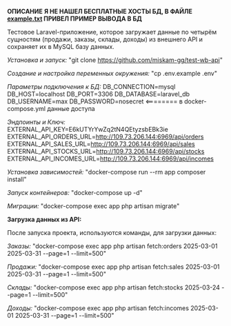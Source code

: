 **ОПИСАНИЕ**
**Я НЕ НАШЕЛ БЕСПЛАТНЫЕ ХОСТЫ БД, В ФАЙЛЕ [example.txt](example.txt) ПРИВЕЛ ПРИМЕР ВЫВОДА В БД**

Тестовое Laravel-приложение, которое загружает данные по четырём сущностям (продажи, заказы, склады, доходы) из внешнего API и сохраняет их в MySQL базу данных.


*Установка и запуск:*
"git clone https://github.com/miskam-gg/test-wb-api"

*Создание и настройка переменных окружения:*
"cp .env.example .env"

*Параметры подключения к БД:*
DB_CONNECTION=mysql
DB_HOST=localhost
DB_PORT=3306
DB_DATABASE=laravel_db
DB_USERNAME=max
DB_PASSWORD=nosecret   <======== в docker-compose.yml данные доступа

*Эндпоинты и Ключ:*
EXTERNAL_API_KEY=E6kUTYrYwZq2tN4QEtyzsbEBk3ie
EXTERNAL_API_ORDERS_URL=http://109.73.206.144:6969/api/orders
EXTERNAL_API_SALES_URL=http://109.73.206.144:6969/api/sales
EXTERNAL_API_STOCKS_URL=http://109.73.206.144:6969/api/stocks
EXTERNAL_API_INCOMES_URL=http://109.73.206.144:6969/api/incomes

*Установка зависимостей:*
"docker-compose run --rm app composer install"

*Запуск контейнеров:*
"docker-compose up -d"

*Миграции:*
"docker-compose exec app php artisan migrate"


**Загрузка данных из API:**

После запуска проекта, используются команды, для загрузки данных:

*Заказы:*
"docker-compose exec app php artisan fetch:orders 2025-03-01 2025-03-31 --page=1 --limit=500"

*Продажи:*
"docker-compose exec app php artisan fetch:sales 2025-03-01 2025-03-31 --page=1 --limit=500"

*Склады:*
"docker-compose exec app php artisan fetch:stocks 2025-03-24 --page=1 --limit=500"

*Доходы:*
"docker-compose exec app php artisan fetch:incomes 2025-03-01 2025-03-31 --page=1 --limit=500"
